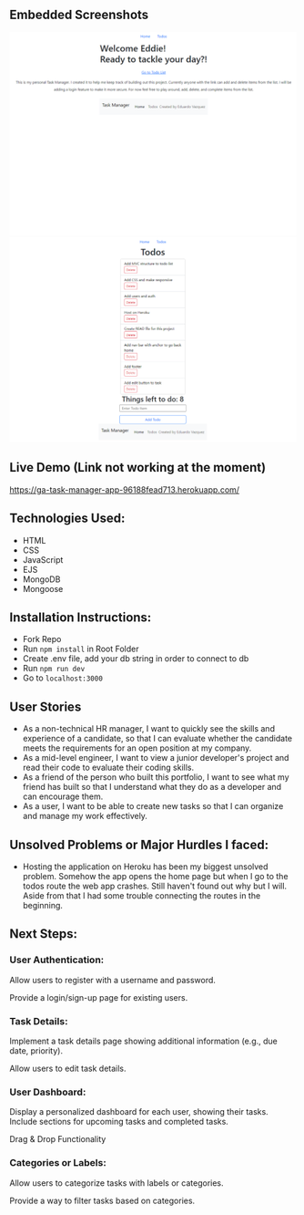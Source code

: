 ## Embedded Screenshots

![Screenshot of Todo App](/assets/images/todo-manager1.png)
![Screenshot of Todo App](/assets/images/task-manager2.png)

## Live Demo (Link not working at the moment)

https://ga-task-manager-app-96188fead713.herokuapp.com/

## Technologies Used:
- HTML
- CSS
- JavaScript
- EJS
- MongoDB
- Mongoose

## Installation Instructions:
- Fork Repo
- Run ```npm install``` in Root Folder 
- Create .env file, add your db string in order to connect to db
- Run ```npm run dev```
- Go to ```localhost:3000```

## User Stories

- As a non-technical HR manager, I want to quickly see the skills and experience of a candidate, so that I can evaluate whether the candidate meets the requirements for an open position at my company.
- As a mid-level engineer, I want to view a junior developer's project and read their code to evaluate their coding skills.
- As a friend of the person who built this portfolio, I want to see what my friend has built so that I understand what they do as a developer and can encourage them.
- As a user, I want to be able to create new tasks so that I can organize and manage my work effectively.

## Unsolved Problems or Major Hurdles I faced:
- Hosting the application on Heroku has been my biggest unsolved problem. Somehow the app opens the home page but when I go to the todos route the web app crashes. Still haven't found out why but I will. Aside from that I had some trouble connecting the routes in the beginning. 

## Next Steps:

### User Authentication:

Allow users to register with a username and password.

Provide a login/sign-up page for existing users.

### Task Details:

Implement a task details page showing additional information (e.g., due date, priority).

Allow users to edit task details.

### User Dashboard:

Display a personalized dashboard for each user, showing their tasks.
Include sections for upcoming tasks and completed tasks.

Drag & Drop Functionality 

### Categories or Labels:

Allow users to categorize tasks with labels or categories.

Provide a way to filter tasks based on categories.
